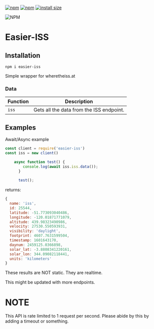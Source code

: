 [![npm](https://img.shields.io/npm/v/easier-iss.svg)](https://www.npmjs.com/package/easier-iss)
[![npm](https://img.shields.io/npm/dt/easier-iss.svg?maxAge=3600)](https://www.npmjs.com/package/easier-iss)
[![install size](https://packagephobia.now.sh/badge?p=easier-iss)](https://www.npmjs.com/package/easier-iss)

![NPM](https://nodei.co/npm/easier-iss.png?downloads=true&downloadRank=true&stars=true)

# Easier-ISS

## Installation
```
npm i easier-iss
```
Simple wrapper for wheretheiss.at

### Data

| Function | Description |
| -------- | ----------- |
| `iss` | Gets all the data from the ISS endpoint. |

## Examples

Await/Async example
```js
const client = require('easier-iss')
const iss = new client()

    async function test() {
        console.log(await iss.iss.data());
      }
      
      test();
```
returns: 
```js
{
  name: 'iss',
  id: 25544,
  latitude: -51.773093040486,
  longitude: -120.01871771079,
  altitude: 439.98323490986,
  velocity: 27530.550593931,
  visibility: 'daylight',
  footprint: 4607.7631599504,
  timestamp: 1601643170,
  daynum: 2459125.0366898,
  solar_lat: -3.8808341220161,
  solar_lon: 344.09082118441,
  units: 'kilometers'
}
```

These results are NOT static. They are realtime.

This might be updated with more endpoints. 


# NOTE 
This API is rate limited to 1 request per second. Please abide by this by adding a timeout or something.